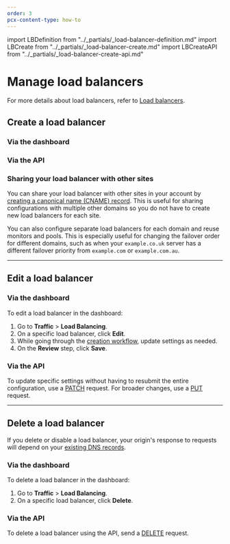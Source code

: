 ```yaml
---
order: 3
pcx-content-type: how-to
---
```


import LBDefinition from "../\_partials/\_load-balancer-definition.md"
import LBCreate from "../\_partials/\_load-balancer-create.md"
import LBCreateAPI from "../\_partials/\_load-balancer-create-api.md"

# Manage load balancers

<LBDefinition/>

For more details about load balancers, refer to [Load balancers](/understand-basics/load-balancers).

## Create a load balancer

### Via the dashboard

<LBCreate/>

### Via the API

<LBCreateAPI/>

### Sharing your load balancer with other sites

You can share your load balancer with other sites in your account by [creating a canonical name (CNAME) record](https://support.cloudflare.com/hc/articles/360019093151). This is useful for sharing configurations with multiple other domains so you do not have to create new load balancers for each site.

You can also configure separate load balancers for each domain and reuse monitors and pools. This is especially useful for changing the failover order for different domains, such as when your `example.co.uk` server has a different failover priority from `example.com` or `example.com.au`.

***

## Edit a load balancer

### Via the dashboard

To edit a load balancer in the dashboard:

1.  Go to **Traffic** > **Load Balancing**.
2.  On a specific load balancer, click **Edit**.
3.  While going through the [creation workflow](#create-a-load-balancer), update settings as needed.
4.  On the **Review** step, click **Save**.

### Via the API

To update specific settings without having to resubmit the entire configuration, use a [PATCH](https://api.cloudflare.com/#load-balancers-patch-load-balancer) request. For broader changes, use a [PUT](https://api.cloudflare.com/#load-balancers-update-load-balancer) request.

***

## Delete a load balancer

If you delete or disable a load balancer, your origin's response to requests will depend on your [existing DNS records](/reference/dns-records#disabling-a-load-balancer).

### Via the dashboard

To delete a load balancer in the dashboard:

1.  Go to **Traffic** > **Load Balancing**.
2.  On a specific load balancer, click **Delete**.

### Via the API

To delete a load balancer using the API, send a [DELETE](https://api.cloudflare.com/#load-balancers-delete-load-balancer) request.
